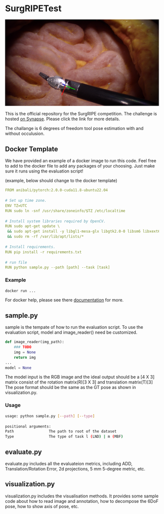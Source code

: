 # SurgRIPETest

![pose](assets/pose_1.png)

This is the official repository for the SurgRIPE competition. The challenge is hosted [on Synapse](https://www.synapse.org/#!Synapse:syn51471789/wiki/622255). Please click the link for more details.

The challange is 6 degrees of freedom tool pose estimation with and without occulusion.

## Docker Template

We have provided an example of a docker image to run this code. Feel free to add to the docker file to add any packages of your choosing. Just make sure it runs using the evaluation script!

(example, below should change to the docker template)
```yaml
FROM anibali/pytorch:2.0.0-cuda11.8-ubuntu22.04

# Set up time zone.
ENV TZ=UTC
RUN sudo ln -snf /usr/share/zoneinfo/$TZ /etc/localtime

# Install system libraries required by OpenCV.
RUN sudo apt-get update \
 && sudo apt-get install -y libgl1-mesa-glx libgtk2.0-0 libsm6 libxext6 \
 && sudo rm -rf /var/lib/apt/lists/*

# Install requirements.
RUN pip install -r requirements.txt

# run file
RUN python sample.py --path [path] --task [task]

```

### Example

```bash
docker run ...
```

For docker help, please see there [documentation](https://docs.docker.com) for more.

## sample.py
sample is the tempate of how to run the evaluation script. To use the evaluation script, model and image_reader() need be customized.

```python
def image_reader(img_path):
    ### TODO
    img = None
    return img
...
model = None
```

The model input is the RGB image and the ideal output should be a [4 X 3] matrix consist of the rotation matrix(R)[3 X 3] and translation matrix(T)[3]
The pose format should be the same as the GT pose as shown in visualization.py.

### Usage

```bash
usage: python sample.py [--path] [--type]

positional arguments:
Path                The path to root of the dataset
Type                The type of task l (LND) | m (MBF)
```

## evaluate.py
evaluate.py includes all the evaluateion metrics, including ADD, Translation/Rotation Error, 2d projections, 5 mm 5-degree metric, etc.

## visualization.py
visualization.py includes the visualisation methods. It provides some sample code about how to read image and annotation, how to decompose the 6DoF pose, how to show axis of pose, etc.
